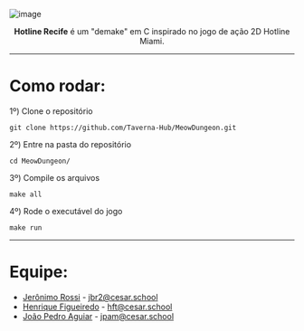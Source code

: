 ![image](https://github.com/user-attachments/assets/bb050597-6c18-47d6-9b83-854d232ac7ce)

<p align="center"><b>Hotline Recife</b> é um "demake" em C inspirado no jogo de ação 2D Hotline Miami. </p>

---

# Como rodar:

1º)  Clone o repositório
```
git clone https://github.com/Taverna-Hub/MeowDungeon.git
```

2º)  Entre na pasta do repositório
```
cd MeowDungeon/
```

3º)  Compile os arquivos
```
make all
```

4º)  Rode o executável do jogo
```
make run
```
---

# Equipe:

- [Jerônimo Rossi](https://github.com/Jeraross) - jbr2@cesar.school
- [Henrique Figueiredo](https://github.com/fthenri) - hft@cesar.school
- [João Pedro Aguiar](https://github.com/Jp-moraiss) - jpam@cesar.school
